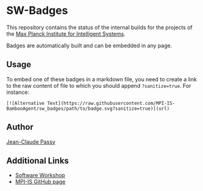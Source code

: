 SW-Badges
=========

This repository contains the status of the internal builds for the projects of the [Max Planck Institute for Intelligent Systems](https://is.mpg.de/).

Badges are automatically built and can be embedded in any page.

Usage
-----

To embed one of these badges in a markdown file, you need to create a link to the raw content of file to which you should append `?sanitize=true`. For instance:

```
[![Alternative Text](https://raw.githubusercontent.com/MPI-IS-BambooAgent/sw_badges/path/to/badge.svg?sanitize=true)](url)
```

Author
------

[Jean-Claude Passy](https://github.com/jcpassy)

Additional Links
----------------

* [Software Workshop](https://is.mpg.de/en/software-workshop)
* [MPI-IS GitHub page](https://github.com/MPI-IS)
